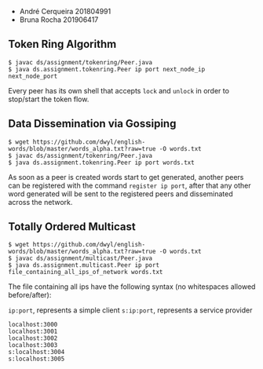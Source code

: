 - André Cerqueira 201804991
- Bruna Rocha 201906417

## Token Ring Algorithm

```
$ javac ds/assignment/tokenring/Peer.java
$ java ds.assignment.tokenring.Peer ip port next_node_ip next_node_port
```

Every peer has its own shell that accepts `lock` and `unlock` in order to stop/start the token flow.

## Data Dissemination via Gossiping

```
$ wget https://github.com/dwyl/english-words/blob/master/words_alpha.txt?raw=true -O words.txt
$ javac ds/assignment/tokenring/Peer.java
$ java ds.assignment.tokenring.Peer ip port words.txt
```

As soon as a peer is created words start to get generated, another peers can be registered with the command
`register ip port`, after that any other word generated will be sent to the registered peers and disseminated
across the network.

## Totally Ordered Multicast

```
$ wget https://github.com/dwyl/english-words/blob/master/words_alpha.txt?raw=true -O words.txt
$ javac ds/assignment/multicast/Peer.java 
$ java ds.assignment.multicast.Peer ip port file_containing_all_ips_of_network words.txt
```

The file containing all ips have the following syntax (no whitespaces allowed before/after):

`ip:port`, represents a simple client
`s:ip:port`, represents a service provider

```
localhost:3000
localhost:3001
localhost:3002
localhost:3003
s:localhost:3004
s:localhost:3005
```
